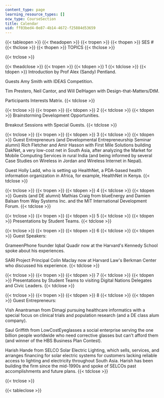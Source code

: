 ```yaml
---
content_type: page
learning_resource_types: []
ocw_type: CourseSection
title: Calendar
uid: ff03bed4-0e87-4b14-4672-f25884d53659
---
```


{{< tableopen >}}
{{< theadopen >}}
{{< tropen >}}
{{< thopen >}}
SES #
{{< thclose >}}
{{< thopen >}}
TOPICS
{{< thclose >}}

{{< trclose >}}

{{< theadclose >}}
{{< tropen >}}
{{< tdopen >}}
1
{{< tdclose >}}
{{< tdopen >}}
Introduction by Prof Alex (Sandy) Pentland.  
  
Guests Amy Smith with IDEAS Competition.  
  
Tim Prestero, Neil Cantor, and Will DelHagen with Design-that-Matters/DtM.  
  
Participants Interests Matrix.
{{< tdclose >}}

{{< trclose >}}
{{< tropen >}}
{{< tdopen >}}
2
{{< tdclose >}}
{{< tdopen >}}
Brainstorming Development Opportunities.  
  
Breakout Sessions with Special Guests.
{{< tdclose >}}

{{< trclose >}}
{{< tropen >}}
{{< tdopen >}}
3
{{< tdclose >}}
{{< tdopen >}}
Guest Entrepreneurs (and Developmental Entrepreneurship Seminar alumni) Rich Fletcher and Amir Hasson with First Mile Solutions building DakNet, a very low-cost net in South Asia, after analyzing the Market for Mobile Computing Services in rural India (and being informed by several Case Studies on Wireless in Jordan and Wireless Internet in Nepal).  
  
Guest Holly Ladd, who is setting up HealthNet, a PDA-based health information organization in Africa, for example, HealthNet in Kenya.
{{< tdclose >}}

{{< trclose >}}
{{< tropen >}}
{{< tdopen >}}
4
{{< tdclose >}}
{{< tdopen >}}
Guests (and DE alumni) Mathias Craig from blueEnergy and Damien Balsan from Way Systems Inc. and the MIT International Development Forum.
{{< tdclose >}}

{{< trclose >}}
{{< tropen >}}
{{< tdopen >}}
5
{{< tdclose >}}
{{< tdopen >}}
Presentations by Student Teams.
{{< tdclose >}}

{{< trclose >}}
{{< tropen >}}
{{< tdopen >}}
6
{{< tdclose >}}
{{< tdopen >}}
Guest Speakers:  
  
GrameenPhone founder Iqbal Quadir now at the Harvard's Kennedy School spoke about his experiences.  
  
SARI Project Principal Colin Maclay now at Harvard Law's Berkman Center who discussed his experience.
{{< tdclose >}}

{{< trclose >}}
{{< tropen >}}
{{< tdopen >}}
7
{{< tdclose >}}
{{< tdopen >}}
Presentations by Student Teams to visiting Digital Nations Delegates and Civic Leaders.
{{< tdclose >}}

{{< trclose >}}
{{< tropen >}}
{{< tdopen >}}
8
{{< tdclose >}}
{{< tdopen >}}
Guest Entrepreneurs:  
  
Vish Anantraman from Dimagi pursuing healthcare informatics with a special focus on clinical trials and population research (and a DE class alum company).  
  
Saul Griffith from LowCostEyeglasses a social enterprise serving the one billion people worldwide who need corrective glasses but can't afford them (and winner of the HBS Business Plan Contest).  
  
Harish Hande from SELCO Solar Electric Lighting, which sells, services, and arranges financing for solar electric systems for customers lacking reliable access to lighting and electricity throughout South Asia. Harish has been building the firm since the mid-1990s and spoke of SELCOs past accomplishments and future plans.
{{< tdclose >}}

{{< trclose >}}

{{< tableclose >}}